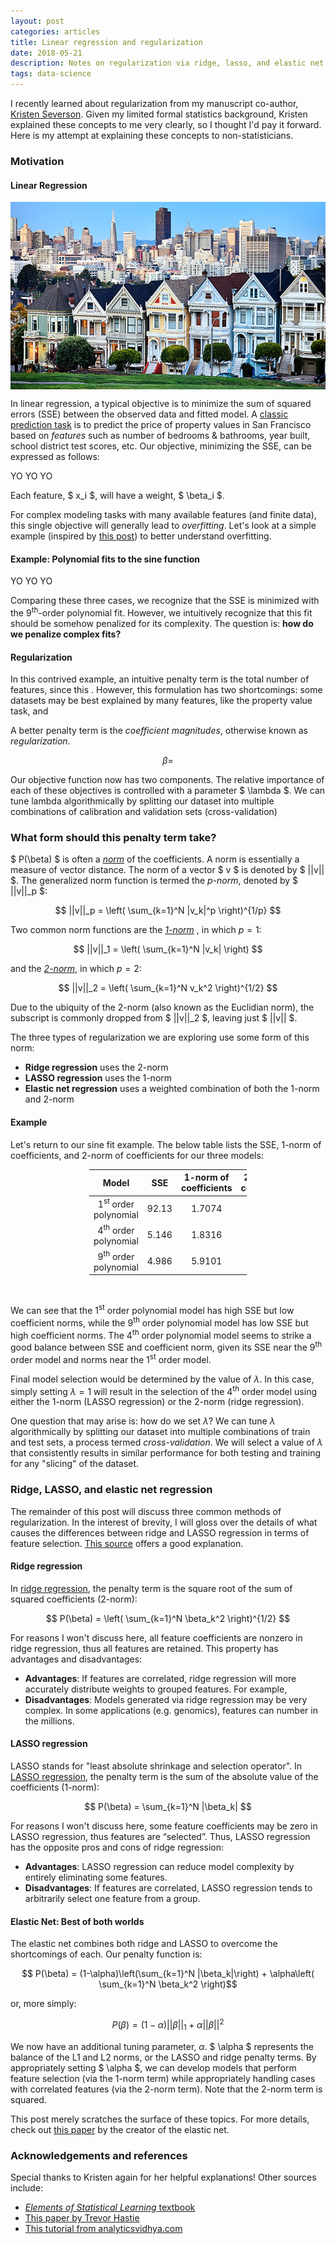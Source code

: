```yaml
---
layout: post
categories: articles
title: Linear regression and regularization
date: 2018-05-21
description: Notes on regularization via ridge, lasso, and elastic net
tags: data-science
---
```


I recently learned about regularization from my manuscript co-author,
[Kristen Severson](https://kseverso.github.io).
Given my limited formal statistics background,
Kristen explained these concepts to me very clearly, so I thought I'd pay it forward.
Here is my attempt at explaining these concepts to non-statisticians.

### Motivation
#### Linear Regression

<p>
<img src="/img/lasso_ridge_enet/Victorian_houses_SF.jpg" style="display:block; margin-left: auto; margin-right: auto; height:300px;">
</p>

In linear regression, a typical objective is to minimize the
sum of squared errors (SSE) between the observed data and fitted model.
A [classic prediction task](http://www.r2d3.us/visual-intro-to-machine-learning-part-1/)
is to predict the price of property values in San Francisco based on *features*
such as number of bedrooms & bathrooms, year built, school district test scores,
etc.
Our objective, minimizing the SSE, can be expressed as follows:

YO YO YO

$$ $$

Each feature, $ x_i $, will have a weight, $ \beta_i $.

For complex modeling tasks with many available features (and finite data), this
single objective will generally lead to *overfitting*.
Let's look at a simple example (inspired by
[this post](https://www.analyticsvidhya.com/blog/2016/01/complete-tutorial-ridge-lasso-regression-python/))
to better understand overfitting.

#### Example: Polynomial fits to the sine function

YO YO YO

Comparing these three cases, we recognize that the SSE is minimized with the
9<sup>th</sup>-order polynomial fit.
However, we intuitively recognize that this fit should be somehow penalized for
its complexity. The question is: **how do we penalize complex fits?**

#### Regularization

In this contrived example, an intuitive penalty term is the total
number of features, since this . However, this formulation has two shortcomings:
some datasets may be best explained by many features, like the property value task,
and

A better penalty term is the *coefficient magnitudes*,
otherwise known as *regularization*.

$$ \beta = $$

Our objective function now has two components.
The relative importance of each of these objectives is controlled
with a parameter $ \lambda $.
We can tune lambda algorithmically by splitting our dataset into multiple
combinations of calibration and validation sets (cross-validation)

### What form should this penalty term take?

$ P(\beta) $ is often a [*norm*](https://en.wikipedia.org/wiki/Norm_(mathematics))
of the coefficients.
A norm is essentially a measure of vector distance.
The norm of a vector $ v $ is denoted by $ ||v|| $.
The generalized norm function is termed the *p-norm*, denoted by $ ||v||_p $:

$$ ||v||_p = \left( \sum_{k=1}^N |v_k|^p \right)^{1/p} $$

Two common norm functions are the [*1-norm*]()
, in which $p=1$:

$$ ||v||_1 = \left( \sum_{k=1}^N |v_k| \right) $$

and the [*2-norm*](), in which $p=2$:

$$ ||v||_2 = \left( \sum_{k=1}^N v_k^2 \right)^{1/2} $$

Due to the ubiquity of the 2-norm (also known as the Euclidian norm),
the subscript is commonly dropped from $ ||v||_2 $, leaving just $ ||v|| $.

The three types of regularization we are exploring use some form of this norm:
- **Ridge regression** uses the 2-norm
- **LASSO regression** uses the 1-norm
- **Elastic net regression** uses a weighted combination of both the 1-norm and 2-norm

#### Example
Let's return to our sine fit example. The below table lists
the SSE, 1-norm of coefficients, and 2-norm of coefficients for our three models:

<table style="width:50%; margin-left: auto; margin-right: auto;">
  <thead>
    <tr>
      <th>Model</th>
      <th>SSE</th>
      <th>1-norm of coefficients</th>
      <th>2-norm of coefficients</th>
    </tr>
  </thead>
  <tbody>
  	<tr>
  	  <td style="text-align:center">1<sup>st</sup> order polynomial</td>
  	  <td style="text-align:center">92.13</td>
      <td style="text-align:center">1.7074</td>
      <td style="text-align:center">1.3677</td>
    </tr>
    <tr>
      <td style="text-align:center">4<sup>th</sup> order polynomial</td>
      <td style="text-align:center">5.146</td>
      <td style="text-align:center">1.8316</td>
      <td style="text-align:center">1.3481</td>
    </tr>
    <tr>
      <td style="text-align:center">9<sup>th</sup> order polynomial</td>
      <td style="text-align:center">4.986</td>
      <td style="text-align:center">5.9101</td>
      <td style="text-align:center">2.4848</td>
    </tr>
  </tbody></table>

<br>

We can see that the 1<sup>st</sup> order polynomial model has high SSE but low
coefficient norms, while the 9<sup>th</sup> order polynomial model has low SSE
but high coefficient norms. The 4<sup>th</sup> order polynomial model
seems to strike a good balance between SSE and coefficient norm, given its
SSE near the 9<sup>th</sup> order model and norms near the 1<sup>st</sup> order
model.

Final model selection would be determined by the value of $\lambda$.
In this case, simply setting $\lambda = 1$ will result in the selection of
the 4<sup>th</sup> order model using either the 1-norm (LASSO regression)
or the 2-norm (ridge regression).

One question that may arise is: how do we set $\lambda$?
We can tune $\lambda$ algorithmically by splitting our dataset into multiple combinations
of train and test sets, a process termed *cross-validation*.
We will select a value of $\lambda$ that consistently results in similar
performance for both testing and training for any "slicing" of the dataset.

### Ridge, LASSO, and elastic net regression

The remainder of this post will discuss three common methods of regularization.
In the interest of brevity,
I will gloss over the details of what causes the differences between ridge and
LASSO regression in terms of feature selection.
[This source](https://www.analyticsvidhya.com/blog/2016/01/complete-tutorial-ridge-lasso-regression-python/#five)
offers a good explanation.

#### Ridge regression
In [ridge regression](https://en.wikipedia.org/wiki/Tikhonov_regularization),
the penalty term is the square root of the sum of squared coefficients (2-norm):

$$ P(\beta) = \left( \sum_{k=1}^N \beta_k^2 \right)^{1/2} $$

For reasons I won't discuss here,
all feature coefficients are nonzero in ridge regression, thus all
features are retained.
This property has advantages and disadvantages:
- **Advantages**: If features are correlated, ridge regression will more accurately distribute weights to grouped features. For example,
- **Disadvantages**: Models generated via ridge regression may be very complex.
In some applications (e.g. genomics), features can number in the millions.

#### LASSO regression
LASSO stands for "least absolute shrinkage and selection operator".
In [LASSO regression](https://en.wikipedia.org/wiki/Lasso_(statistics)), the penalty term is the
sum of the absolute value of the coefficients (1-norm):

$$ P(\beta) = \sum_{k=1}^N |\beta_k| $$

For reasons I won't discuss here, some feature coefficients may be zero
in LASSO regression, thus features are “selected”.
Thus, LASSO regression has the opposite pros and cons of ridge regression:
- **Advantages**: LASSO regression can reduce model complexity by entirely eliminating some features.
- **Disadvantages**: If features are correlated,
LASSO regression tends to arbitrarily select one feature from a group.

#### Elastic Net: Best of both worlds
The elastic net combines both ridge and LASSO to overcome the shortcomings of each.
Our penalty function is:

$$ P(\beta) = (1-\alpha)\left(\sum_{k=1}^N |\beta_k|\right) + \alpha\left( \sum_{k=1}^N \beta_k^2 \right)$$

or, more simply:

$$ P(\beta) = (1-\alpha)||\beta||_1 + \alpha||\beta||^2 $$

We now have an additional tuning parameter, $\alpha$.
$ \alpha $ represents the balance of the L1 and L2 norms,
or the LASSO and ridge penalty terms.
By appropriately setting $ \alpha $,
we can develop models that perform feature selection (via the 1-norm term) while
appropriately handling cases with correlated features (via the 2-norm term).
Note that the 2-norm term is squared.

This post merely scratches the surface of these topics.
For more details, check out
[this paper](https://web.stanford.edu/~hastie/Papers/B67.2%20(2005)%20301-320%20Zou%20&%20Hastie.pdf)
by the creator of the elastic net.

### Acknowledgements and references
Special thanks to Kristen again for her helpful explanations!
Other sources include:
- [*Elements of Statistical Learning* textbook](https://web.stanford.edu/~hastie/Papers/ESLII.pdf)
- [This paper by Trevor Hastie](https://web.stanford.edu/~hastie/Papers/B67.2%20(2005)%20301-320%20Zou%20&%20Hastie.pdf)
- [This tutorial from analyticsvidhya.com](https://www.analyticsvidhya.com/blog/2016/01/complete-tutorial-ridge-lasso-regression-python/)
